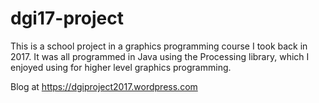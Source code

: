# dgi17-project

This is a school project in a graphics programming course I took back in 2017. It was all programmed in Java using the Processing library, which I enjoyed using for higher level graphics programming.

Blog at
https://dgiproject2017.wordpress.com
